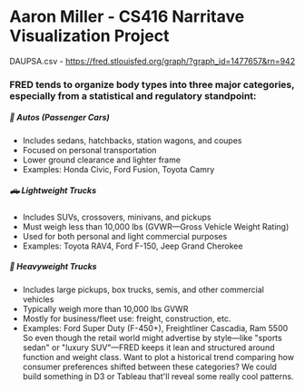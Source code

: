 # Aaron Miller - CS416 Narritave Visualization Project


DAUPSA.csv - https://fred.stlouisfed.org/graph/?graph_id=1477657&rn=942




### FRED tends to organize body types into three major categories, especially from a statistical and regulatory standpoint:

##### 🚗 Autos (Passenger Cars)
- Includes sedans, hatchbacks, station wagons, and coupes
- Focused on personal transportation
- Lower ground clearance and lighter frame
- Examples: Honda Civic, Ford Fusion, Toyota Camry


##### 🛻 Lightweight Trucks
- Includes SUVs, crossovers, minivans, and pickups
- Must weigh less than 10,000 lbs (GVWR—Gross Vehicle Weight Rating)
- Used for both personal and light commercial purposes
- Examples: Toyota RAV4, Ford F-150, Jeep Grand Cherokee


##### 🚚 Heavyweight Trucks
- Includes large pickups, box trucks, semis, and other commercial vehicles
- Typically weigh more than 10,000 lbs GVWR
- Mostly for business/fleet use: freight, construction, etc.
- Examples: Ford Super Duty (F-450+), Freightliner Cascadia, Ram 5500
So even though the retail world might advertise by style—like "sports sedan" or "luxury SUV"—FRED keeps it lean and structured around function and weight class. Want to plot a historical trend comparing how consumer preferences shifted between these categories? We could build something in D3 or Tableau that'll reveal some really cool patterns.
